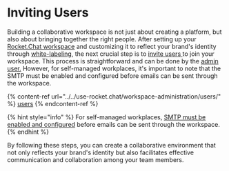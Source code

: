 # Inviting Users

Building a collaborative workspace is not just about creating a platform, but also about bringing together the right people. After setting up your [Rocket.Chat workspace](rocket.chat-setup-wizard.md) and customizing it to reflect your brand's identity through [white-labeling](basic-white-labeling.md), the next crucial step is to [invite users ](../../use-rocket.chat/workspace-administration/users/)to join your workspace. This process is straightforward and can be done by the [admin user.](admin-account-creation.md) However, for self-managed workplaces, it's important to note that the SMTP must be enabled and configured before emails can be sent through the workspace.

{% content-ref url="../../use-rocket.chat/workspace-administration/users/" %}
[users](../../use-rocket.chat/workspace-administration/users/)
{% endcontent-ref %}

{% hint style="info" %}
For self-managed workplaces, [SMTP must be enabled and configured](../../use-rocket.chat/workspace-administration/settings/email/email-configuration.md) before emails can be sent through the workspace.
{% endhint %}

By following these steps, you can create a collaborative environment that not only reflects your brand's identity but also facilitates effective communication and collaboration among your team members.
